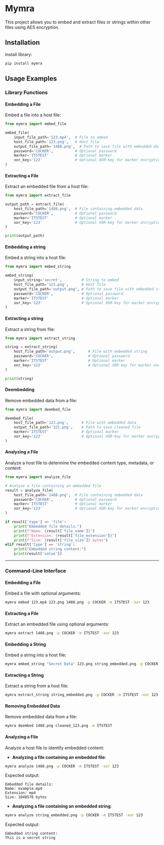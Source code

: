 
# Mymra

This project allows you to embed and extract files or strings within other files using AES encryption.

## Installation

Install library:

```bash
pip install mymra
```

## Usage Examples

### Library Functions

#### Embedding a File
Embed a file into a host file:

```python
from mymra import embed_file

embed_file(
    input_file_path='123.mp4',  # File to embed
    host_file_path='123.png',   # Host file
    output_file_path='1488.png',  # Path to save file with embedded data
    password='COCKER',          # Optional password
    marker='ITSTEST'            # Optional marker
	xor_key='123'               # Optional XOR-key for marker encryption
)

```

#### Extracting a File
Extract an embedded file from a host file:

```python
from mymra import extract_file

output_path = extract_file(
    host_file_path='1488.png',  # File containing embedded data
    password='COCKER',          # Optional password
    marker='ITSTEST'            # Optional marker
	xor_key='123'               # Optional XOR-key for marker encryption
)

print(output_path)
```

#### Embedding a string
Embed a string into a host file:

```python
from mymra import embed_string

embed_string(
    input_string='secret',         # String to embed
    host_file_path='123.png',      # Host file
    output_file_path='output.png', # Path to save file with embedded string
    password='COCKER',             # Optional password
    marker='ITSTEST'               # Optional marker
	xor_key='123'                  # Optional XOR-key for marker encryption
)

```

#### Extracting a string
Extract a string from file:

```python
from mymra import extract_string

string = extract_string(
    host_file_path='output.png',      # File with embedded string
    password='COCKER',                # Optional password
    marker='ITSTEST'          		  # Optional marker
	xor_key='123'              		  # Optional XOR-key for marker encryption
)

print(string)
```

#### Deembedding
Remove embedded data from a file:

```python
from mymra import deembed_file

deembed_file(
    host_file_path='123.png',      # File with embedded data
    output_file_path='321.png',    # Path to save cleaned file
    marker='ITSTEST'               # Optional marker
	xor_key='123'                  # Optional XOR-key for marker encryption
)

```

#### Analyzing a File
Analyze a host file to determine the embedded content type, metadata, or content:

```python
from mymra import analyze_file

# Analyze a file containing an embedded file
result = analyze_file(
    host_file_path='1488.png',  # File containing embedded data
    password='COCKER',          # Optional password
    marker='ITSTEST'            # Optional marker
	xor_key='123'               # Optional XOR-key for marker encryption
)

if result['type'] == 'file':
    print("Embedded file details:")
    print(f"Name: {result['file_name']}")
    print(f"Extension: {result['file_extension']}")
    print(f"Size: {result['file_size']} bytes")
elif result['type'] == 'string':
    print("Embedded string content:")
    print(result['value'])
```

---

### Command-Line Interface

#### Embedding a File
Embed a file with optional arguments:
```bash
mymra embed 123.mp4 123.png 1488.png -p COCKER -m ITSTEST -xor 123
```

#### Extracting a File
Extract an embedded file using optional arguments:
```bash
mymra extract 1488.png -p COCKER -m ITSTEST -xor 123
```

#### Embedding a String
Embed a string into a host file:
```bash
mymra embed_string "Secret Data" 123.png string_embedded.png -p COCKER -m ITSTEST -xor 123
```

#### Extracting a String
Extract a string from a host file:
```bash
mymra extract_string string_embedded.png -p COCKER -m ITSTEST -xor 123
```

#### Removing Embedded Data
Remove embedded data from a file:
```bash
mymra deembed 1488.png cleaned_123.png -m ITSTEST
```

#### Analyzing a File
Analyze a host file to identify embedded content:

- **Analyzing a file containing an embedded file**:
```bash
mymra analyze 1488.png -p COCKER -m ITSTEST -xor 123
```
Expected output:
```
Embedded file details:
Name: example.mp4
Extension: mp4
Size: 1048576 bytes
```

- **Analyzing a file containing an embedded string**:
```bash
mymra analyze string_embedded.png -p COCKER -m ITSTEST -xor 123
```
Expected output:
```
Embedded string content:
This is a secret string
```
